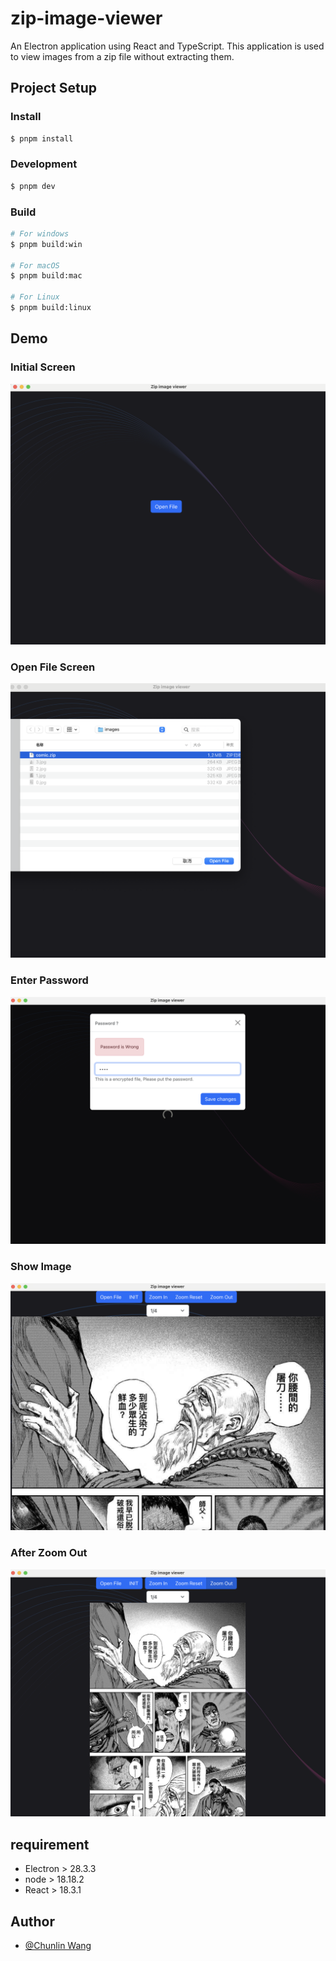 # zip-image-viewer

An Electron application using React and TypeScript. This application is used to view images from a zip file without extracting them.

## Project Setup

### Install

```bash
$ pnpm install
```

### Development

```bash
$ pnpm dev
```

### Build

```bash
# For windows
$ pnpm build:win

# For macOS
$ pnpm build:mac

# For Linux
$ pnpm build:linux
```

## Demo
### Initial Screen
![Demo1](https://github.com/chunlinwang/zip-image-viewer/raw/main/assets/images/initstate.png)
### Open File Screen
![Demo2](https://github.com/chunlinwang/zip-image-viewer/raw/main/assets/images/openfile.png)
### Enter Password
![Demo3](https://github.com/chunlinwang/zip-image-viewer/raw/main/assets/images/password.png)
### Show Image
![Demo4](https://github.com/chunlinwang/zip-image-viewer/raw/main/assets/images/image1.png)
### After Zoom Out
![Demo5](https://github.com/chunlinwang/zip-image-viewer/raw/main/assets/images/imageAfterZoom.png)


## requirement
- Electron > 28.3.3
- node > 18.18.2
- React > 18.3.1

## Author
* [@Chunlin Wang](https://www.linkedin.com/in/chunlin-wang-b606b159/)
